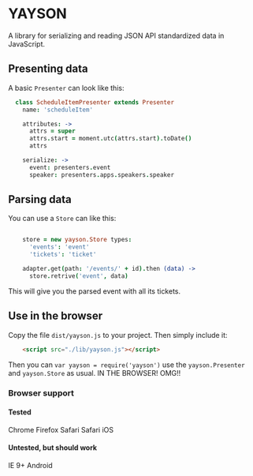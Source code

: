 # YAYSON

A library for serializing and reading JSON API standardized data in JavaScript.


## Presenting data

A basic `Presenter` can look like this:

```coffee
  class ScheduleItemPresenter extends Presenter
    name: 'scheduleItem'

    attributes: ->
      attrs = super
      attrs.start = moment.utc(attrs.start).toDate()
      attrs

    serialize: ->
      event: presenters.event
      speaker: presenters.apps.speakers.speaker
```


## Parsing data

You can use a `Store` can like this:

```coffee

    store = new yayson.Store types:
      'events': 'event'
      'tickets': 'ticket'

    adapter.get(path: '/events/' + id).then (data) ->
      store.retrive('event', data)
```

This will give you the parsed event with all its tickets.


## Use in the browser

Copy the file `dist/yayson.js` to your project. Then simply include it:
```html
    <script src="./lib/yayson.js"></script>
```
Then you can `var yayson = require('yayson')` use the `yayson.Presenter` and `yayson.Store` as usual. IN THE BROWSER! OMG!!

### Browser support

#### Tested
Chrome
Firefox
Safari
Safari iOS

#### Untested, but should work
IE 9+
Android


